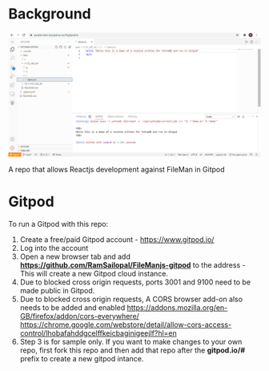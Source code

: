 # Background

![Alt text](Gitpod.PNG?raw=true "Gitpod View")

A repo that allows Reactjs development against FileMan in Gitpod

# Gitpod

To run a Gitpod with this repo:

1) Create a free/paid Gitpod account - https://www.gitpod.io/
2) Log into the account
3) Open a new browser tab and add **https://github.com/RamSailopal/FileManjs-gitpod** to the address - This will create a new Gitpod cloud instance.
4) Due to blocked cross origin requests, ports 3001 and 9100 need to be made public in Gitpod.
5) Due to blocked cross origin requests, A CORS browser add-on also needs to be added and enabled
   https://addons.mozilla.org/en-GB/firefox/addon/cors-everywhere/
   https://chrome.google.com/webstore/detail/allow-cors-access-control/lhobafahddgcelffkeicbaginigeejlf?hl=en
6) Step 3 is for sample only. If you want to make changes to your own repo, first fork this repo and then add that repo after the **gitpod.io/#** prefix to create a new gitpod intance.
